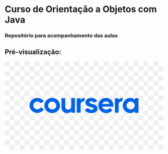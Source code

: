 # Curso de Orientação a Objetos com Java
### Repositório para acompanhamento das aulas

 <!--<p></p>-->

## Pré-visualização:

<div align="center"><img src="./img/coursera.png" width=auto>
</div>
